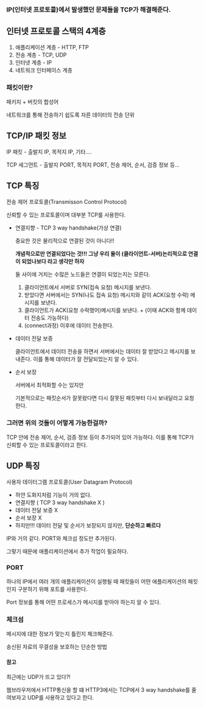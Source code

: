 ### IP(인터넷 프로토콜)에서 발생했던 문제들을 TCP가 해결해준다.

## 인터넷 프로토콜 스택의 4계층

1. 애플리케이션 계층 - HTTP, FTP
2. 전송 계층 - TCP, UDP
3. 인터넷 계층 - IP
4. 네트워크 인터페이스 계층



### 패킷이란?

패키지 + 버킷의 합성어

네트워크를 통해 전송하기 쉽도록 자른 데이터의 전송 단위

## TCP/IP 패킷 정보

IP 패킷 - 출발지 IP, 목적지 IP, 기타....

TCP 세그먼트 - 출발지 PORT, 목적지 PORT, 전송 제어, 순서, 검증 정보 등...


## TCP 특징

전송 제어 프로토콜(Transmisson Control Protocol)

신뢰할 수 있는 프로토콜이며 대부분 TCP를 사용한다.

- 연결지향 - TCP 3 way handshake(가상 연결)

  중요한 것은 물리적으로 연결된 것이 아니다!!

  **개념적으로만 연결되었다는 것!!! 그냥 우리 둘이 (클라이언트-서버)논리적으로 연결이 되었나보다 라고 생각만 하자**

  둘 사이에 거치는 수많은 노드들은 연결이 되었는지는 모른다.

    1. 클라이언트에서 서버로 SYN(접속 요청) 메시지를 보낸다.
    2. 받았다면 서버에서는 SYN(나도 접속 요청) 메시지와 같이  ACK(요청 수락) 메시지를 보낸다.
    3. 클라이언트가 ACK(요청 수락했어)메시지를 보낸다. + (이때 ACK와 함께 데이터 전송도 가능하다)
    4. (connect과정) 이후에 데이터 전송한다.


- 데이터 전달 보증

  클라이언트에서 데이터 전송을 하면서 서버에서는 데이터 잘 받았다고 메시지를 보내준다. 이를 통해 데이터가 잘 전달되었는지 알 수 있다.


- 순서 보장

  서버에서 최적화할 수는 있지만

  기본적으로는 패킷순서가 잘못왔다면 다시 잘못된 패킷부터 다시 보내달라고 요청한다.



### 그러면 위의 것들이 어떻게 가능한걸까?

TCP 안에 전송 제어, 순서, 검증 정보 등이 추가되어 있어 가능하다.  이를 통해 TCP가 신뢰할 수 있는 프로토콜이라고 한다.


## UDP 특징

사용자 데이터그램 프로토콜(User Datagram Protocol)

- 하얀 도화지처럼 기능이 거의 없다.
- 연결지향 ( TCP 3 way handshake X )
- 데이터 전달 보증 X
- 순서 보장 X
- 하지만!!! 데이터 전달 및 순서가 보장되지 않지만, **단순하고 빠르다**

IP와 거의 같다. PORT와 체크섬 정도만 추가된다.

그렇기 때문에 애플리케이션에서 추가 작업이 필요하다.

### PORT

하나의 IP에서 여러 개의 애플리케이션이 실행될 때 패킷들이 어떤 애플리케이션의 패킷인지 구분하기 위해 포트를 사용한다.

Port 정보를 통해 어떤 프로세스가 메시지를 받아야 하는지 알 수 있다.

### 체크섬

메시지에 대한 정보가 맞는지 틀린지 체크해준다.

송신된 자료의 무결성을 보호하는 단순한 방법

#### 참고

최근에는 UDP가 뜨고 있다?!

웹브라우저에서 HTTP통신을 할 떄 HTTP3에서는 TCP에서 3 way handshake를 줄여보자고  UDP를 사용하고 있다고 한다.